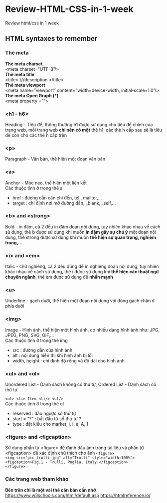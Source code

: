 # Review-HTML-CSS-in-1-week
Review html/css in 1 week

## HTML syntaxes to remember

### Thẻ meta
**Thẻ meta charset**
</br>
&lt;meta charset=”UTF-8”/&gt;
</br>
**Thẻ meta title**
</br>
&lt;title&gt; ///description &lt;/title&gt;
</br>
**Thẻ meta viewport**
</br>
&lt;meta name=”viewport” content=”width=device-width, initial-scale=1.0”/&gt;
</br>
**Thẻ meta Open Graph (*)**
</br>
&lt;meta property =””&gt;

### &lt;h1 - h6&gt; 
Heading - Tiêu đề, thông thường h1 được sử dụng cho tiêu đề chính của trang web, mỗi trang web **chỉ nên có một** thẻ h1, các thẻ h cấp sau sẽ là tiêu đề con cho các thẻ h cấp trên
### &lt;p&gt;
Paragraph - Văn bản, thể hiện một đoạn văn bản
### &lt;a&gt;
Anchor - Móc neo, thể hiện một liên kết
<br/> Các thuộc tính ở trong thẻ a
<ul>
  <li>href : đường dẫn cần chỉ đến, tel:, mailto:,...</li>
  <li>target : chỉ định nơi mở đường dẫn, _blank, _self,... </li>
</ul>

### &lt;b&gt; and &lt;strong&gt;
Bold - in đậm, cà 2 đều in đậm đoạn nội dung, tuy nhiên khác nhau về cách sử dụng, thẻ b được sử dụng khi muốn **in đậm gây sự chú ý** một đoạn nội dung, thẻ strong được sử dụng khi muốn **thể hiện sự quan trọng, nghiêm trọng,...**
### &lt;i&gt; and &lt;em&gt;
Italic - chữ nghiêng, cả 2 đều dùng để in nghiêng đoạn nội dung, tuy nhiên khác nhau về cách sử dụng, thẻ i được sử dụng khi **thể hiện các thuật ngữ chuyên ngành**, thẻ em được sử dụng để **nhấn mạnh**
### &lt;u&gt;
Underline - gạch dưới, thể hiện một đoạn nội dung với dòng gạch chân ở phía dưới
### &lt;img&gt;
Image - Hình ảnh, thể hiện một hình ảnh, có nhiều dạng hình ảnh như: JPG, JPEG, PNG, SVG, GIF,...
<br/> Các thuộc tính ở trong thẻ img
<ul>
  <li>src : đường dẫn của hình ảnh</li>
  <li>alt : nội dung hiển thị khi hình ảnh bị lỗi</li>
  <li>width, height : chỉ định độ rộng và độ dài cho hình ảnh </l>     
</ul>

### &lt;ul&gt; and &lt;ol&gt;
Unordered List - Danh sách không có thứ tự, Ordered List - Danh sách có thứ tự

<code>&lt;ul&gt;
      &lt;li&gt; Item &lt;li/&gt;
&lt;ul/&gt;
</code>
<br/> Các thuộc tính ở trong thẻ ol
<ul>
  <li>reserved : đảo ngược số thứ tự</li>
  <li>start = "?" : bắt đầu từ số thự tự ? </li>
  <li>type : đặt kiểu cho market, i, I, a, A, 1 </l>     
</ul>

### &lt;figure&gt; and &lt;figcaption&gt;
Sử dụng phần tử &lt;figure&gt; để đánh dấu ảnh trong tài liệu và phần tử &lt;figcaption&gt; để xác định chú thích cho ảnh
<code>&lt;figure&gt;
  &lt;img src=&quot;pic_trulli.jpg&quot; alt=&quot;Trulli&quot; style=&quot;width:100%&quot;&gt;
  &lt;figcaption&gt;Fig.1 - Trulli, Puglia, Italy.&lt;/figcaption&gt;
&lt;/figure&gt;
</code>

### Các trang web tham khảo
**Bên trên chỉ là một vài thẻ căn bản cần nhớ**
https://www.w3schools.com/html/default.asp
https://htmlreference.io/
